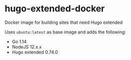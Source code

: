 # hugo-extended-docker

Docker image for building sites that need Hugo extended

Uses `ubuntu:latest` as base image and adds the following:

- Go 1.14
- NodeJS 12.x.x
- Hugo extended 0.74.0

